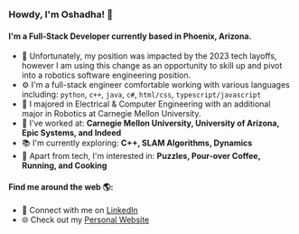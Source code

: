 ### Howdy, I'm Oshadha! 👋

#### I'm a Full-Stack Developer currently based in Phoenix, Arizona.

- 🏢 Unfortunately, my position was impacted by the 2023 tech layoffs, however I am using this change as an opportunity to skill up and pivot into a robotics software engineering position.
- ⚙️ I'm a full-stack engineer comfortable working with various languages including: `python`, `c++`, `java`, `c#`, `html/css`, `typescript/javascript`
- 🏫 I majored in Electrical & Computer Engineering with an additional major in Robotics at Carnegie Mellon University.
- 💼 I've worked at: **Carnegie Mellon University, University of Arizona, Epic Systems, and Indeed**
- 📚 I'm currently exploring: **C++, SLAM Algorithms, Dynamics**
- 🧩 Apart from tech, I'm interested in: **Puzzles, Pour-over Coffee, Running, and Cooking**

#### Find me around the web 🌎:
- 💼 Connect with me on [LinkedIn](https://www.linkedin.com/in/oshadhagunasekara/)
- 🌐 Check out my [Personal Website](https://ogunasekara.github.io/)
